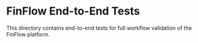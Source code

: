 # FinFlow End-to-End Tests

This directory contains end-to-end tests for full workflow validation of the FinFlow platform.
